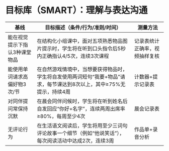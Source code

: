 # 目标库（SMART）：理解与表达沟通

| 基线 | 目标描述（条件/行为/准则/时间） | 测量方法 |
| --- | --- | --- |
| 能在视觉提示下指认3种课堂物品 | 在结构化小组课中，面对五项熟悉物品图片提示时，学生将在听到口头指令后5秒内正确指认4/5次，连续3次课程 | 记录表统计正确率，视频抽样复核 |
| 能使用单词请求高偏好物3次/节 | 在自然游戏情境中，当想要获得物品时，学生将自发使用两词短句“我要+物品”请求，每节课达到8次以上，其中≥75%无提示，持续4周 | 计数器+提示记录表 |
| 对同伴提问常保持沉默 | 在晨会同伴问候时，学生将在听到姓名后自发回应“你好+名字”，连续两周出席率≥80%，每周至少4次 | 晨会记录表 |
| 无评论行为 | 在生活语文阅读后，学生将用至少三词句评论故事一个细节（例如“他说笑话”），每次阅读活动中达成2次，连续3周 | 作品单+录音分析 |
